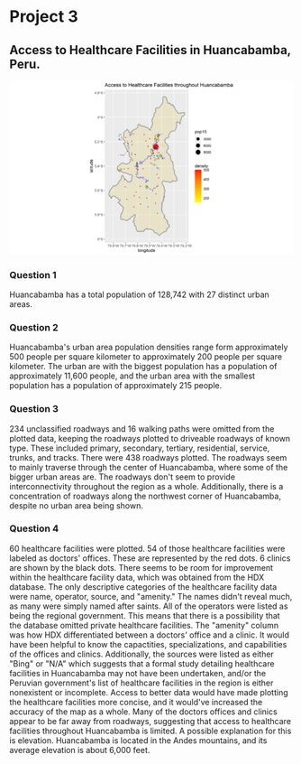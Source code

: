 # Project 3

## Access to Healthcare Facilities in Huancabamba, Peru.

![alt text](healthcare_access_huancabamba.png)

### Question 1
Huancabamba has a total population of 128,742 with 27 distinct urban areas.

### Question 2
Huancabamba's urban area population densities range form approximately 500 people per square kilometer to approximately 200 people per square kilometer. The urban are with the biggest population has a population of approximately 11,600 people, and the urban area with the smallest population has a population of approximately 215 people.

### Question 3 
234 unclassified roadways and 16 walking paths were omitted from the plotted data, keeping the roadways plotted to driveable roadways of known type. These included primary, secondary, tertiary, residential, service, trunks, and tracks. There were 438 roadways plotted. The roadways seem to mainly traverse through the center of Huancabamba, where some of the bigger urban areas are. The roadways don't seem to provide interconnectivity throughout the region as a whole. Additionally, there is a concentration of roadways along the northwest corner of Huancabamba, despite no urban area being shown.

### Question 4
60 healthcare facilities were plotted. 54 of those healthcare facilities were labeled as doctors' offices. These are represented by the red dots. 6 clinics are shown by the black dots. There seems to be room for improvement within the healthcare facility data, which was obtained from the HDX database. The only descriptive categories of the healthcare facility data were name, operator, source, and "amenity." The names didn't reveal much, as many were simply named after saints. All of the operators were listed as being the regional government. This means that there is a possibility that the database omitted private healthcare facilities. The "amenity" column was how HDX differentiated between a doctors' office and a clinic. It would have been helpful to know the capactities, specializations, and capabilities of the offices and clinics. Additionally, the sources were listed as either "Bing" or "N/A" which suggests that a formal study detailing healthcare facilities in Huancabamba may not have been undertaken, and/or the Peruvian government's list of healthcare facilities in the region is either nonexistent or incomplete. Access to better data would have made plotting the healthcare facilities more concise, and it would've increased the accuracy of the map as a whole. Many of the doctors offices and clinics appear to be far away from roadways, suggesting that access to healthcare facilities throughout Huancabamba is limited. A possible explanation for this is elevation. Huancabamba is located in the Andes mountains, and its average elevation is about 6,000 feet.
